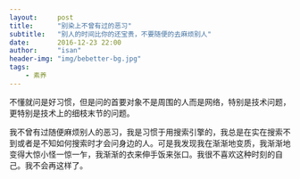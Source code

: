 ```yaml
---
layout:     post
title:      "别染上不曾有过的恶习"
subtitle:   "别人的时间比你的还宝贵，不要随便的去麻烦别人"
date:       2016-12-23 22:00
author:     "isan"
header-img: "img/bebetter-bg.jpg"
tags:
    - 素养
---
```


不懂就问是好习惯，但是问的首要对象不是周围的人而是网络，特别是技术问题，更特别是技术上的细枝末节的问题。

我不曾有过随便麻烦别人的恶习，我是习惯于用搜索引擎的，我总是在实在搜索不到或者是不知如何搜索时才会问身边的人。可是我发现我在渐渐地变质，我渐渐地变得大惊小怪一惊一乍，我渐渐的衣来伸手饭来张口。我很不喜欢这种时刻的自己。我不会再这样了。